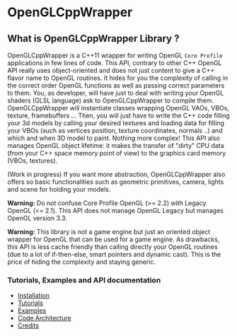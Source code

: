 # OpenGLCppWrapper

## What is OpenGLCppWrapper Library ?

OpenGLCppWrapper is a C++11 wrapper for writing OpenGL `Core Profile`
applications in few lines of code. This API, contrary to other C++ OpenGL API
really uses object-oriented and does not just content to give a C++ flavor name
to OpenGL routines. It hides for you the complexity of calling in the correct
order OpenGL functions as well as passing correct parameters to them. You, as
developer, will have just to deal with writing your OpenGL shaders (GLSL
language) ask to OpenGLCppWrapper to compile them.  OpenGLCppWrapper will
instantiate classes wrapping OpenGL VAOs, VBOs, texture, framebuffers ... Then,
you will just have to write the C++ code filling your 3d models by calling your
desired textures and loading data for filling your VBOs (such as vertices
position, texture coordinates, normals ..) and which and when 3D model to
paint. Nothing more complex! This API also manages OpenGL object lifetime: it
makes the transfer of "dirty" CPU data (from your C++ space memory point of
view) to the graphics card memory (VBOs, textures).

(Work in progress) If you want more abstraction, OpenGLCppWrapper also offers so
basic functionalities such as geometric primitives, camera, lights and scene for
holding your models.

**Warning:** Do not confuse Core Profile OpenGL (>= 2.2) with Legacy OpenGL (<=
2.1). This API does not manage OpenGL Legacy but manages OpenGL version 3.3.

**Warning:** This library is not a game engine but just an oriented object
wrapper for OpenGL that can be used for a game engine. As drawbacks, this API is
less cache friendly than calling directly your OpenGL routines (due to a lot of
if-then-else, smart pointers and dynamic cast). This is the price of hiding the
complexity and staying generic.

### Tutorials, Examples and API documentation

* [Installation](https://github.com/Lecrapouille/OpenGLCppWrapper/blob/master/doc/Install.md)
* [Tutorials](https://github.com/Lecrapouille/OpenGLCppWrapper/blob/master/doc/tutorials/Core.md)
* [Examples](https://github.com/Lecrapouille/OpenGLCppWrapper/blob/master/examples/README.md)
* [Code Architecture](https://github.com/Lecrapouille/OpenGLCppWrapper/blob/master/doc/Architecture.md)
* [Credits](https://github.com/Lecrapouille/OpenGLCppWrapper/blob/master/doc/Credits.md)
